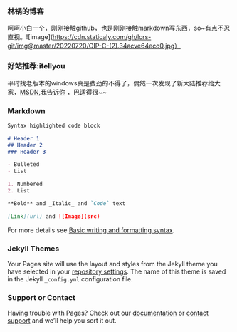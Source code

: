 ### 林锅的博客

呵呵小白一个，刚刚接触github，也是刚刚接触markdown写东西，so~有点不忍直视。![image](https://cdn.staticaly.com/gh/lcrs-git/img@master/20220720/OIP-C-(2).34acve64eco0.jpg）

### 好站推荐:itellyou

平时找老版本的windows真是费劲的不得了，偶然一次发现了新大陆推荐给大家，[MSDN,我告诉你](https://msdn.itellyou.cn/) ，巴适得很~~


### Markdown
```markdown
Syntax highlighted code block

# Header 1
## Header 2
### Header 3

- Bulleted
- List

1. Numbered
2. List

**Bold** and _Italic_ and `Code` text

[Link](url) and ![Image](src)
```

For more details see [Basic writing and formatting syntax](https://docs.github.com/en/github/writing-on-github/getting-started-with-writing-and-formatting-on-github/basic-writing-and-formatting-syntax).

### Jekyll Themes

Your Pages site will use the layout and styles from the Jekyll theme you have selected in your [repository settings](https://github.com/lcrs-git/lcr.github.io/settings/pages). The name of this theme is saved in the Jekyll `_config.yml` configuration file.

### Support or Contact

Having trouble with Pages? Check out our [documentation](https://docs.github.com/categories/github-pages-basics/) or [contact support](https://support.github.com/contact) and we’ll help you sort it out.

